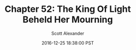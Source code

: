 ---
layout: chapter
title: "Chapter 52: The King Of Light Beheld Her Mourning"
author: Scott Alexander
description: http://unsongbook.com/chapter-52-the-king-of-light-beheld-her-mourning/
date: 2016-12-25 18:38:00 PST
length: 3492421
duration: 873
guid: chapter-52-the-king-of-light-beheld-her-mourning
---